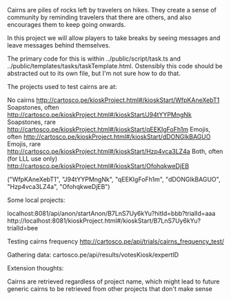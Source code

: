 Cairns are piles of rocks left by travelers on hikes. They create a sense of community by reminding travelers that there are others, and also encourages them to keep going onwards. 

In this project we will allow players to take breaks by seeing messages and leave messages behind themselves. 

The primary code for this is within ../public/script/task.ts and ../public/templates/tasks/taskTemplate.html. Ostensibly this code should be abstracted out to its own file, but I'm not sure how to do that.

The projects used to test cairns are at:

No cairns
http://cartosco.pe/kioskProject.html#/kioskStart/WfpKAneXebT1
Soapstones, often
http://cartosco.pe/kioskProject.html#/kioskStart/J94tYYPMngNk
Soapstones, rare
http://cartosco.pe/kioskProject.html#/kioskStart/qEEKIgFoFh1m
Emojis, often
http://cartosco.pe/kioskProject.html#/kioskStart/dDONGlkBAGUO
Emojis, rare
http://cartosco.pe/kioskProject.html#/kioskStart/Hzp4vca3LZ4a
Both, often (for LLL use only)
http://cartosco.pe/kioskProject.html#/kioskStart/OfohqkweDjEB

("WfpKAneXebT1", "J94tYYPMngNk", "qEEKIgFoFh1m", "dDONGlkBAGUO", "Hzp4vca3LZ4a", "OfohqkweDjEB")

Some local projects: 

localhost:8081/api/anon/startAnon/B7LnS7Uy6kYu?hitId=bbb?trialId=aaa
http://localhost:8081/kioskProject.html#/kioskStart/B7LnS7Uy6kYu?trialId=bee

Testing cairns frequency 
http://cartosco.pe/api/trials/cairns_frequency_test/<hitId>

Gathering data:
cartosco.pe/api/results/votesKiosk/expertID

Extension thoughts:

Cairns are retrieved regardless of project name, which might lead to future generic cairns to be retrieved from other projects that don't make sense

